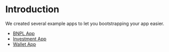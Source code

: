 # Introduction

We created several example apps to let you bootstrapping your app easier.

- [BNPL App](./bnpl-app)
- [Investment App](./investment-app)
- [Wallet App](./wallet-app)
